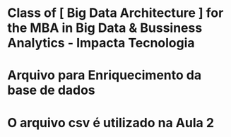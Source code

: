 # Class of [ Big Data Architecture ] for the MBA in Big Data & Bussiness Analytics - Impacta Tecnologia
# Arquivo para Enriquecimento da base de dados
# O arquivo csv é utilizado na Aula 2
